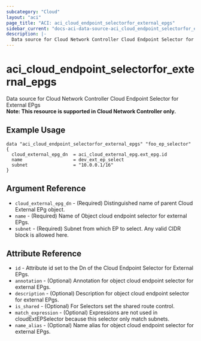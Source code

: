 ```yaml
---
subcategory: "Cloud"
layout: "aci"
page_title: "ACI: aci_cloud_endpoint_selectorfor_external_epgs"
sidebar_current: "docs-aci-data-source-aci_cloud_endpoint_selectorfor_external_epgs"
description: |-
  Data source for Cloud Network Controller Cloud Endpoint Selector for External EPgs
---
```


# aci_cloud_endpoint_selectorfor_external_epgs

Data source for Cloud Network Controller Cloud Endpoint Selector for External EPgs  
<b>Note: This resource is supported in Cloud Network Controller only.</b>

## Example Usage

```hcl
data "aci_cloud_endpoint_selectorfor_external_epgs" "foo_ep_selector" {
  cloud_external_epg_dn  = aci_cloud_external_epg.ext_epg.id
  name                   = dev_ext_ep_select
  subnet                 = "10.0.0.1/16"
}
```

## Argument Reference

- `cloud_external_epg_dn` - (Required) Distinguished name of parent Cloud External EPg object.
- `name` - (Required) Name of Object cloud endpoint selector for external EPgs.
- `subnet` - (Required) Subnet from which EP to select. Any valid CIDR block is allowed here.

## Attribute Reference

- `id` - Attribute id set to the Dn of the Cloud Endpoint Selector for External EPgs.
- `annotation` - (Optional) Annotation for object cloud endpoint selector for external EPgs.
- `description` - (Optional) Description for object cloud endpoint selector for external EPgs.
- `is_shared` - (Optional) For Selectors set the shared route control.
- `match_expression` - (Optional) Expressions are not used in cloudExtEPSelector because this selector only match subnets.
- `name_alias` - (Optional) Name alias for object cloud endpoint selector for external EPgs.
